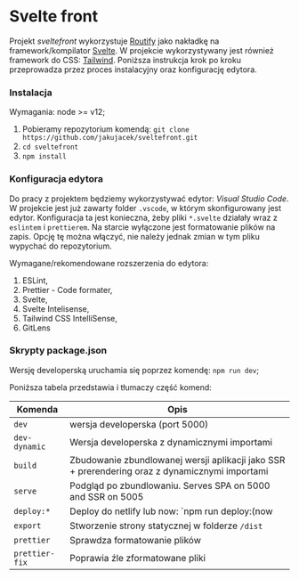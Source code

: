# Svelte front

Projekt *sveltefront* wykorzystuje [Routify](https://routify.dev/) jako nakładkę na framework/kompilator
[Svelte](https://svelte.dev/). W projekcie wykorzystywany jest również framework do CSS: [Tailwind](https://tailwindcss.com/). Poniższa instrukcja krok po kroku przeprowadza przez proces instalacyjny oraz konfigurację edytora.

### Instalacja
Wymagania: node >= v12;

1. Pobieramy repozytorium komendą: `git clone https://github.com/jakujacek/sveltefront.git`
2. `cd sveltefront`
3. `npm install`

### Konfiguracja edytora

Do pracy z projektem będziemy wykorzystywać edytor: *Visual Studio Code*. W projekcie jest już zawarty folder `.vscode`, w którym skonfigurowany jest edytor. Konfiguracja ta jest konieczna, żeby pliki `*.svelte` działały wraz z `eslintem` i `prettierem`. Na starcie wyłączone jest formatowanie plików na zapis. Opcję tę można włączyć, nie należy jednak zmian w tym pliku wypychać do repozytorium.

Wymagane/rekomendowane rozszerzenia do edytora:
1. ESLint,
2. Prettier - Code formater,
3. Svelte,
4. Svelte Intelisense,
5. Tailwind CSS IntelliSense,
6. GitLens

### Skrypty package.json

Wersję developerską uruchamia się poprzez komendę: `npm run dev`;

Poniższa tabela przedstawia i tłumaczy część komend:

| Komenda           | Opis                                                                       |
|------------------|-----------------------------------------------------------------------------------|
| `dev`            | wersja developerska (port 5000)                                                           |
| `dev-dynamic`    | Wersja developerska z dynamicznymi importami                                                  |
| `build`          | Zbudowanie zbundlowanej wersji aplikacji jako SSR +  prerendering oraz z dynamicznymi importami            |
| `serve`          | Podgląd po zbundlowaniu. Serves SPA on 5000 and SSR on 5005                  |
| `deploy:*`       | Deploy do netlify lub now: `npm run deploy:(now|netlify)`                                                        |
| `export`         | Stworzenie strony statycznej w folderze `/dist`                              |
| `prettier`       | Sprawdza formatowanie plików                                                 |
| `prettier-fix`    | Poprawia źle zformatowane pliki                                              |
